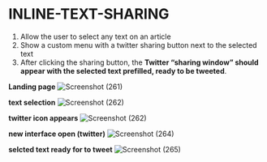 # INLINE-TEXT-SHARING
1. Allow the user to select any text on an article  
2. Show a custom menu with a twitter sharing button next to the selected text  
3. After clicking the sharing button, the **Twitter “sharing window” should appear with the selected text prefilled, ready to be tweeted**.

**Landing page**
![Screenshot (261)](https://user-images.githubusercontent.com/106134726/192086657-1981d4f3-1f54-4004-9906-c964c588b948.png)

**text selection**
![Screenshot (262)](https://user-images.githubusercontent.com/106134726/192086673-129cad2a-4b66-4aeb-8f44-a9cf10c5af93.png)

**twitter icon appears**
![Screenshot (262)](https://user-images.githubusercontent.com/106134726/192086701-b57ccc0e-5f58-4e49-9e59-866624bbfabf.png)

**new interface open (twitter)**
![Screenshot (264)](https://user-images.githubusercontent.com/106134726/192086726-78904c55-a1ed-48d1-bf03-d4ad06d61948.png)

**selcted text ready for to tweet**
![Screenshot (265)](https://user-images.githubusercontent.com/106134726/192086761-2657dcb1-6d0a-4d86-836d-8024cfec62dc.png)
